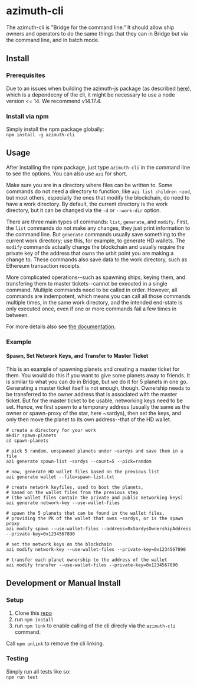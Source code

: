 # azimuth-cli
The azimuth-cli is "Bridge for the command line." It should allow ship owners and operators to do the same things that they can in Bridge but via the command line, and in batch mode.

## Install

### Prerequisites
Due to an issues when building the azimuth-js package (as described [here](https://github.com/ransonhobbes/stardust/issues/12)), which is a dependecny of the cli, it might be necessary to use a node version <= 14. We recommend v14.17.4.

### Install via npm
Simply install the npm package globally:  
`npm install -g azimuth-cli`

## Usage
After installing the npm package, just type `azimuth-cli` in the command line to see the options. You can also use `azi` for short.

Make sure you are in a directory where files can be written to. Some commands do not need a directory to function, like `azi list children ~zod`, but most others, especially the ones that modify the blockchain, do need to have a work directory. By default, the current directory is the work directory, but it can be changed via the `-d` or `--work-dir` option.

There are three main types of commands: `list`, `generate`, and `modify`. First, the `list` commands do not make any changes, they just print information to the command line. But `generate` commands usually save something to the current work directory; use this, for example, to generate HD wallets. The `modify` commands actually change the blockchain and usually require the private key of the address that owns the urbit point you are making a change to. These commands also save data to the work directory, such as Ethereum transaction receipts.

More complicated operations--such as spawning ships, keying them, and transfering them to master tickets--cannot be executed in a single command. Multiple commands need to be called in order. However, all commands are indempotent, which means you can call all those commands multiple times, in the same work directory, and the intended end-state is only executed once, even if one or more commands fail a few times in between.

For more details also see [the documentation](docs/documentation.md).

### Example
#### Spawn, Set Network Keys, and Transfer to Master Ticket
This is an example of spawning planets and creating a master ticket for them. You would do this if you want to give some planets away to friends. It is similar to what you can do in Bridge, but we do it for 5 planets in one go. Generating a master ticket itself is not enough, though. Ownership needs to be transferred to the owner address that is associated with the master ticket. But for the master ticket to be usable, networking keys need to be set. Hence, we first spawn to a temporary address (usually the same as the owner or spawn-proxy of the star, here ~sardys), then set the keys, and only then move the planet to its own address--that of the HD wallet.

```
# create a directory for your work
mkdir spawn-planets
cd spawn-planets

# pick 5 random, unspawned planets under ~sardys and save them in a file
azi generate spawn-list ~sardys --count=5 --pick=random

# now, generate HD wallet files based on the previous list
azi generate wallet --file=spawn-list.txt

# create network keyfiles, used to boot the planets, 
# based on the wallet files from the previous step 
# (the wallet files contain the private and public networking keys)
azi generate network-key --use-wallet-files

# spawn the 5 planets that can be found in the wallet files, 
# providing the PK of the wallet that owns ~sardys, or is the spawn proxy
azi modify spawn --use-wallet-files --address=0xSardysOwnershipAddress --private-key=0x1234567890

# set the network keys on the blockchain
azi modify network-key --use-wallet-files --private-key=0x1234567890

# transfer each planet ownership to the address of the wallet
azi modify transfer --use-wallet-files --private-key=0x1234567890
```


## Development or Manual Install
### Setup
1) Clone this [repo](https://github.com/lukebuehler/azimuth-cli)
1) run `npm install`
1) run `npm link` to enable calling of the cli direcly via the `azimuth-cli` command.

Call `npm unlink` to remove the cli linking.

### Testing
Simply run all tests like so:  
`npm run test`



